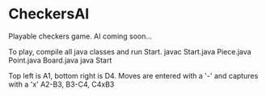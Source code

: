 # CheckersAI
Playable checkers game.
AI coming soon...

To play, compile all java classes and run Start.
  javac Start.java Piece.java Point.java Board.java
  java Start
 
 Top left is A1, bottom right is D4. 
 Moves are entered with a '-' and captures with a 'x'
    A2-B3, B3-C4, C4xB3

 
